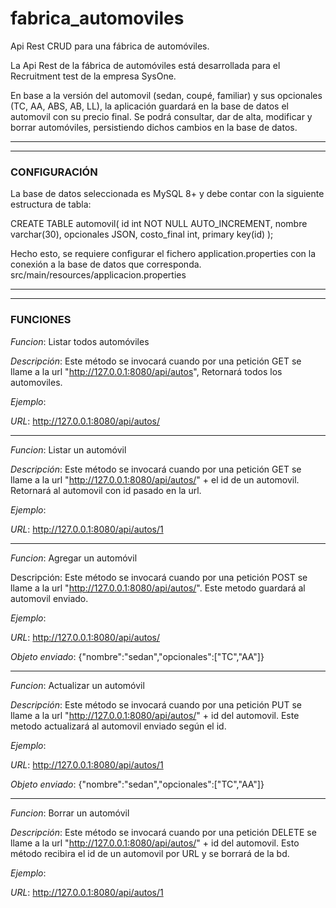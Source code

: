 # fabrica_automoviles
Api Rest CRUD para una fábrica de automóviles.

La Api Rest de la fábrica de automóviles está desarrollada para el Recruitment test de la empresa SysOne.

En base a la versión del automovil (sedan, coupé, familiar) y sus opcionales (TC, AA, ABS, AB, LL), la aplicación guardará en la base de datos el automovil con su precio final.
Se podrá consultar, dar de alta, modificar y borrar automóviles, persistiendo dichos cambios en la base de datos.

***
***

### CONFIGURACIÓN

La base de datos seleccionada es MySQL 8+ y debe contar con la siguiente estructura de tabla:

CREATE TABLE automovil(
id int NOT NULL AUTO_INCREMENT,
nombre varchar(30),
opcionales JSON,
costo_final int,
primary key(id)
);


Hecho esto, se requiere configurar el fichero application.properties con la conexión a la base de datos que corresponda.
src/main/resources/applicacion.properties

***
***

### FUNCIONES

_Funcion_: Listar todos automóviles

_Descripción_: Este método se invocará cuando por una petición GET se llame a la url "http://127.0.0.1:8080/api/autos", Retornará todos los automoviles.

_Ejemplo_:

_URL_: http://127.0.0.1:8080/api/autos/

***

_Funcion_: Listar un automóvil

_Descripción_: Este método se invocará cuando por una petición GET se llame a la url "http://127.0.0.1:8080/api/autos/" + el id de un automovil. Retornará al automovil con id pasado en la url.

_Ejemplo_:

_URL_: http://127.0.0.1:8080/api/autos/1

***

_Funcion_: Agregar un automóvil

Descripción: Este método se invocará cuando por una petición POST se llame a la url	"http://127.0.0.1:8080/api/autos/". Este metodo guardará al automovil enviado.

_Ejemplo_:

_URL_: http://127.0.0.1:8080/api/autos/

_Objeto enviado_: {"nombre":"sedan","opcionales":["TC","AA"]}

***

_Funcion_: Actualizar un automóvil

_Descripción_: Este método se invocará cuando por una petición PUT se llame a la url "http://127.0.0.1:8080/api/autos/" + id del automovil. Este metodo actualizará al automovil enviado según el id.

_Ejemplo_:

_URL_: http://127.0.0.1:8080/api/autos/1

_Objeto enviado_: {"nombre":"sedan","opcionales":["TC","AA"]}

***

_Funcion_: Borrar un automóvil

_Descripción_: Este método se invocará cuando por una petición DELETE se llame a la url "http://127.0.0.1:8080/api/autos/" + id del automovil. Esto método recibira el id de un automovil por URL y se borrará de la bd.

_Ejemplo_:

_URL_: http://127.0.0.1:8080/api/autos/1
